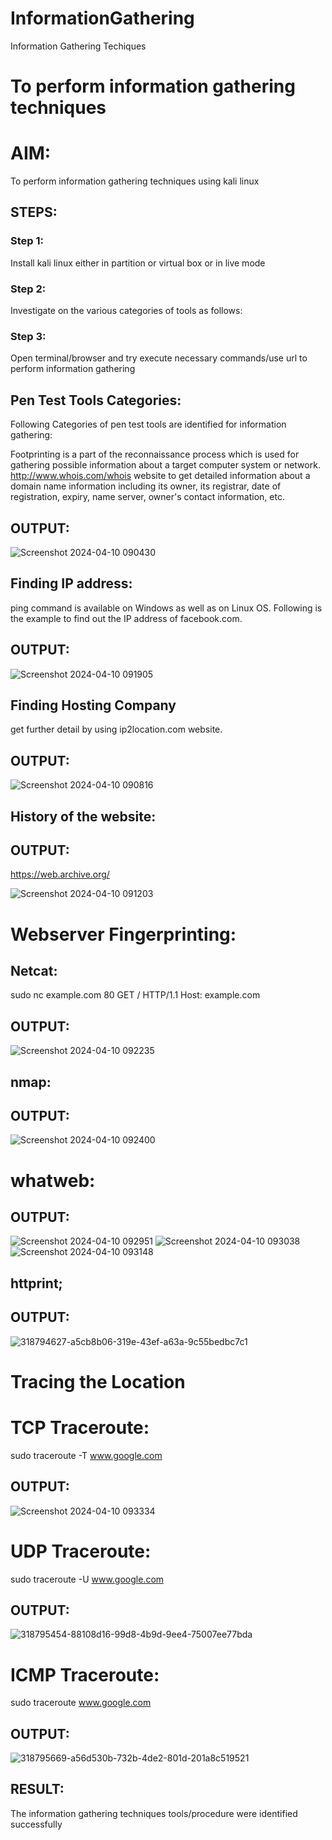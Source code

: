 # InformationGathering
Information Gathering Techiques

# To perform information gathering techniques

# AIM:

To perform information gathering techniques using kali linux 

## STEPS:

### Step 1:

Install kali linux either in partition or virtual box or in live mode

### Step 2:

Investigate on the various categories of tools as follows:

### Step 3:
Open terminal/browser and try execute necessary commands/use url to perform information gathering

## Pen Test Tools Categories:  

Following Categories of pen test tools are identified for information gathering:

Footprinting is a part of the reconnaissance process which is used for gathering possible information about a target computer system or network.
http://www.whois.com/whois website to get detailed information about a domain name information including its owner, its registrar, date of registration, expiry, name server, owner's contact information, etc.

## OUTPUT:

![Screenshot 2024-04-10 090430](https://github.com/manikandan26052004/InformationGathering/assets/121999845/a894ec09-ddfc-4480-accc-65e38c0876f1)

## Finding IP address:
ping command is available on Windows as well as on Linux OS. Following is the example to find out the IP address of facebook.com.

## OUTPUT:

![Screenshot 2024-04-10 091905](https://github.com/manikandan26052004/InformationGathering/assets/121999845/9333755d-f9dd-4bfc-9df5-712674d87d60)

## Finding Hosting Company
get further detail by using ip2location.com website.

## OUTPUT:

![Screenshot 2024-04-10 090816](https://github.com/manikandan26052004/InformationGathering/assets/121999845/10e24229-4235-4911-8f48-569b31c9568e)

## History of the website:
## OUTPUT:

https://web.archive.org/


![Screenshot 2024-04-10 091203](https://github.com/manikandan26052004/InformationGathering/assets/121999845/5532ab8f-c4b0-4044-a068-9814fc24ebb6)

# Webserver Fingerprinting:

## Netcat:
sudo nc example.com 80
GET / HTTP/1.1
Host: example.com

## OUTPUT:

![Screenshot 2024-04-10 092235](https://github.com/manikandan26052004/InformationGathering/assets/121999845/844f9771-96dd-4706-93f4-420737313526)

## nmap:
## OUTPUT:

![Screenshot 2024-04-10 092400](https://github.com/manikandan26052004/InformationGathering/assets/121999845/4848d90d-c3b5-438b-8f5b-dce0ef0d1374)

# whatweb:
## OUTPUT:

![Screenshot 2024-04-10 092951](https://github.com/manikandan26052004/InformationGathering/assets/121999845/c110766c-5146-44ba-9961-f351b5b9f3ac)
![Screenshot 2024-04-10 093038](https://github.com/manikandan26052004/InformationGathering/assets/121999845/e15474e6-5287-49ae-991a-84e44a680af7)
![Screenshot 2024-04-10 093148](https://github.com/manikandan26052004/InformationGathering/assets/121999845/54e172d9-bcc4-4339-9939-6ca67baba295)


## httprint;
## OUTPUT:

![318794627-a5cb8b06-319e-43ef-a63a-9c55bedbc7c1](https://github.com/manikandan26052004/InformationGathering/assets/121999845/5d08225f-a0fa-421f-821d-0c014080865d)


# Tracing the Location
# TCP Traceroute:
sudo traceroute -T www.google.com
## OUTPUT:

![Screenshot 2024-04-10 093334](https://github.com/manikandan26052004/InformationGathering/assets/121999845/ef65eac9-997d-49da-97d0-0cbcfd02bbfb)


# UDP Traceroute:
sudo traceroute -U www.google.com
## OUTPUT:

![318795454-88108d16-99d8-4b9d-9ee4-75007ee77bda](https://github.com/manikandan26052004/InformationGathering/assets/121999845/3ca724b4-16af-484e-ba2e-d6ac88043b27)


# ICMP Traceroute:
sudo traceroute  www.google.com
## OUTPUT:

![318795669-a56d530b-732b-4de2-801d-201a8c519521](https://github.com/manikandan26052004/InformationGathering/assets/121999845/208ba069-b7cc-4ea7-80dc-288575a29cb8)



## RESULT:
The information gathering techniques tools/procedure were  identified successfully

